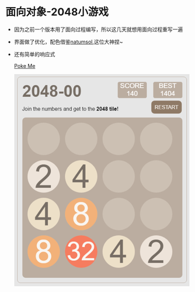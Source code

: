 # 面向对象-2048小游戏

 * 因为之前一个版本用了面向过程编写，所以这几天就想用面向过程重写一遍
 * 界面做了优化，配色借鉴[natumsol](https://github.com/natumsol),这位大神捏~
 * 还有简单的响应式
 
    [Poke Me](http://ariel-cheng.github.io/project/2048-OO/2048-OO.html)
 
    ![2048](/img/1.png)